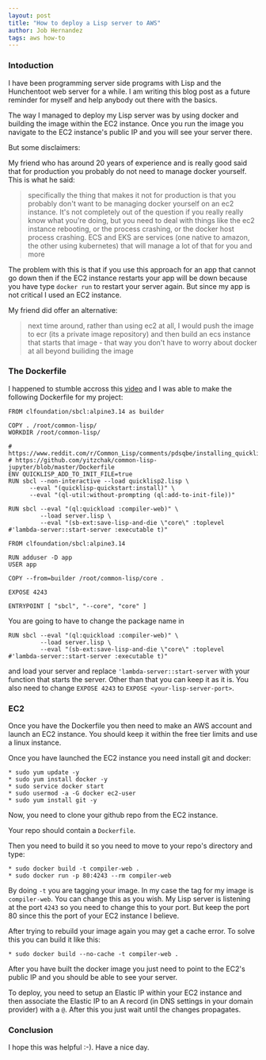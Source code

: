```yaml
---
layout: post
title: "How to deploy a Lisp server to AWS"
author: Job Hernandez
tags: aws how-to
---
```


### Intoduction

I have been programming server side programs with Lisp and the Hunchentoot web server for a while. I am writing this blog post as a future reminder for myself and help anybody out there with the basics.  

The way I managed to deploy my Lisp server was by using docker and building the image within the EC2 instance. Once you run the image you  navigate to the EC2 instance's public IP and you will see your server there.

But some disclaimers:

My friend who has around 20 years of experience and is really good said that for production you probably do not need to manage docker yourself. This is what he said:

> specifically the thing that makes it not for production is that you probably don't want to be managing docker yourself on an ec2 instance. It's not completely out of the question if you really really know what you're doing, but you need to deal with things like the ec2 instance rebooting, or the process crashing, or the docker host process crashing.
ECS and EKS are services (one native to amazon, the other using kubernetes) that will manage a lot of that for you and more

The problem with this is that if you use this approach for an app that cannot go down then if the EC2 instance restarts your app will be down because you have type `docker run` to restart your server again. But since my app is not critical I used an EC2 instance.

My friend did offer an alternative:

> next time around, rather than using ec2 at all, I would push the image to ecr (its a private image repository) and then build an ecs instance that starts that image - that way you don't have to worry about docker at all beyond builiding the image

### The Dockerfile
I happened to stumble accross this [video](https://www.youtube.com/watch?v=QuG2ByK-Cwg&t=390s) and I was able to make the following Dockerfile for my project:

```
FROM clfoundation/sbcl:alpine3.14 as builder

COPY . /root/common-lisp/
WORKDIR /root/common-lisp/

# https://www.reddit.com/r/Common_Lisp/comments/pdsqbe/installing_quicklisp/
# https://github.com/yitzchak/common-lisp-jupyter/blob/master/Dockerfile
ENV QUICKLISP_ADD_TO_INIT_FILE=true
RUN sbcl --non-interactive --load quicklisp2.lisp \
      --eval "(quicklisp-quickstart:install)" \
      --eval "(ql-util:without-prompting (ql:add-to-init-file))"

RUN sbcl --eval "(ql:quickload :compiler-web)" \
         --load server.lisp \
         --eval "(sb-ext:save-lisp-and-die \"core\" :toplevel #'lambda-server::start-server :executable t)"

FROM clfoundation/sbcl:alpine3.14

RUN adduser -D app
USER app

COPY --from=builder /root/common-lisp/core .

EXPOSE 4243

ENTRYPOINT [ "sbcl", "--core", "core" ]
```

You are going to have to change the package name in

```
RUN sbcl --eval "(ql:quickload :compiler-web)" \
         --load server.lisp \
         --eval "(sb-ext:save-lisp-and-die \"core\" :toplevel #'lambda-server::start-server :executable t)"
```

and load your server and replace `'lambda-server::start-server` with your function that starts the server. Other than that you can keep it as it is. You also need to change `EXPOSE 4243` to `EXPOSE <your-lisp-server-port>`.

### EC2

Once you have the Dockerfile you then need to make an AWS account and launch an EC2 instance. You should keep it within the free tier limits and use a linux instance.

Once you have launched the EC2 instance you need install git and docker:

```
* sudo yum update -y
* sudo yum install docker -y
* sudo service docker start
* sudo usermod -a -G docker ec2-user
* sudo yum install git -y
```

Now, you need to clone your github repo from the EC2 instance.

Your repo should contain a `Dockerfile`.

Then you need to build it so you need to move to your repo's directory and type:

```
* sudo docker build -t compiler-web .
* sudo docker run -p 80:4243 --rm compiler-web
```

 By doing `-t` you are tagging your image. In my case the tag for my image is `compiler-web`. You can change this as you wish. My Lisp server is listening at the port `4243` so you need to change this to your port. But keep the port 80 since this the port of your EC2 instance I believe.

After trying to rebuild your image again you may get a cache error. To solve this you can build it like this:

```
* sudo docker build --no-cache -t compiler-web .
```

After you have built the docker image you just need to point to the EC2's public IP and you should be able to see your server.

To deploy, you need to setup an Elastic IP within your EC2 instance and then associate the Elastic IP to an A record (in DNS settings in your domain provider) with a `@`. After this you just wait until the changes propagates.

### Conclusion

I hope this was helpful :-). Have a nice day.
